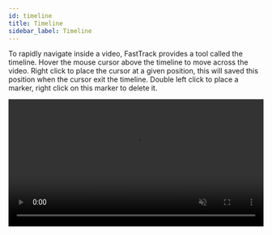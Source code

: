 ```yaml
---
id: timeline
title: Timeline
sidebar_label: Timeline
---
```


To rapidly navigate inside a video, FastTrack provides a tool called the timeline.
Hover the mouse cursor above the timeline to move across the video. Right click to place the cursor at a given position, this will saved this position when the cursor exit the timeline. Double left click to place a marker, right click on this marker to delete it.

<video width="100%" muted autoplay controls loop>
  <source src="/UserManual/docs/assets/timeline.webm" type="video/webm">
Your browser does not support the video tag.
</video> 
